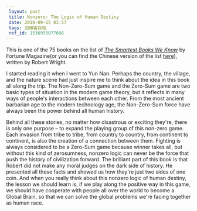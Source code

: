 ```yaml
---
 layout: post
 title: Nonzero: The Logic of Human Destiny
 date: 2018-09-15 03:57
 tags: 旧博客存档
 ref_id: 1536955077666
---
```

This is one of the 75 books on the list of _[The Smartest Books We
Know](http://money.cnn.com/magazines/fortune/fortune_archive/2005/03/21/8254826/index.htm)_
by Fortune Magazine(or you can find the Chinese version of the list
[here](http://book.douban.com/doulist/71806/)), written by Robert Wright.

I started reading it when I went to Yun Nan. Perhaps the country, the village,
and the nature scene had just inspire me to think about the idea in this book
all along the trip. The Non-Zero-Sum game and the Zero-Sum game are two basic
types of situation in the modern game theory, but it reflects in many ways of
people's interactions between each other. From the most ancient barbarian age
to the modern technology age, the Non-Zero-Sum force have always been the
power behind all human history.

Behind all these stories, no matter how disastrous or exciting they're, there
is only one purpose – to expand the playing group of this non-zero game. Each
invasion from tribe to tribe, from country to country, from continent to
continent, is also the creation of a connection between them. Fighting is
always considered to be a Zero-Sum game because winner takes all, but without
this kind of zerosumness, nonzero logic can never be the force that push the
history of civilization forward. The brilliant part of this book is that
Robert did not make any moral judges on the dark side of history. He presented
all these facts and showed us how they're just two sides of one coin. And when
you really think about this nonzero logic of human destiny, the lesson we
should learn is, if we play along the positive way in this game, we should
have cooperate with people all over the world to become a Global Brain, so
that we can solve the global problems we're facing together as human race.

